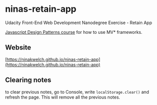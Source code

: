 # ninas-retain-app

Udacity Front-End Web Development Nanodegree Exercise - Retain App

[Javascript Design Patterns course](https://www.udacity.com/course/javascript-design-patterns--ud989) for how to use MV* frameworks.

## Website

[https://ninakwelch.github.io/ninas-retain-app](https://ninakwelch.github.io/ninas-retain-app)

## Clearing notes

to clear previous notes, go to Console, write `localStorage.clear()` and refresh the page. This will remove all the previous notes.